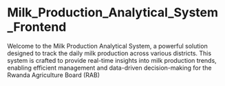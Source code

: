 # Milk_Production_Analytical_System_Frontend
Welcome to the Milk Production Analytical System, a powerful solution designed to track the daily milk production across various districts. This system is crafted to provide real-time insights into milk production trends, enabling efficient management and data-driven decision-making for the Rwanda Agriculture Board (RAB)
